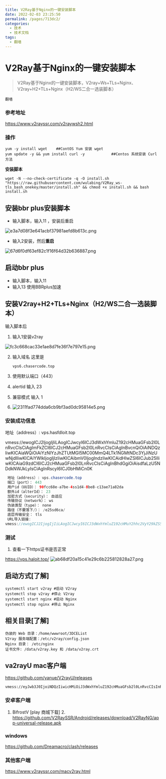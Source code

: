 ```yaml
---
title: V2Ray基于Nginx的一键安装脚本
date: 2022-02-03 23:25:50
permalink: /pages/713dc2/
categories:
  - 技术
  - 技术文档
tags:
  - 翻墙
---
```


# V2Ray基于Nginx的一键安装脚本

 >V2Ray基于Nginx的一键安装脚本，V2ray+Ws+TLs+Nginx、V2ray+H2+TLs+Nginx（H2/WS二合一选装脚本）

`翻墙`

### 参考地址

https://www.v2rayssr.com/v2raywsh2.html

### 操作

```
yum -y install wget    ##ContOS Yum 安装 wget
yum update -y && yum install curl -y            ##Centos 系统安装 Curl 方法
```

**安装脚本**

```
wget -N --no-check-certificate -q -O install.sh "https://raw.githubusercontent.com/wulabing/V2Ray_ws-tls_bash_onekey/master/install.sh" && chmod +x install.sh && bash install.sh
```

## 安装bbr plus安装脚本

* 输入脚本，输入11 ，安装后重启

![e3a7d08f3e641acbf37981aefd8b613c.png](https://imgconvert.csdnimg.cn/aHR0cDovL2FsaW1kLmhhbG9pdC50b3AvaW1nL2UzYTdkMDhmM2U2NDFhY2JmMzc5ODFhZWZkOGI2MTNjLnBuZw?x-oss-process=image/format,png)

* 输入2安装，然后**重启**

![67d6f0df63ef82c1f16f64d32b636887.png](https://imgconvert.csdnimg.cn/aHR0cDovL2FsaW1kLmhhbG9pdC50b3AvaW1nLzY3ZDZmMGRmNjNlZjgyYzFmMTZmNjRkMzJiNjM2ODg3LnBuZw?x-oss-process=image/format,png)

## 启动bbr plus

* 输入脚本，输入11
* 输入13 使用BBRplus加速

## 安装V2ray+H2+TLs+Nginx（H2/WS二合一选装脚本）

输入脚本后

1. 输入1安装v2ray

![fc3c668cac33e1ae8d7fe36f7e797e15.png](https://imgconvert.csdnimg.cn/aHR0cDovL2FsaW1kLmhhbG9pdC50b3AvaW1nL2ZjM2M2NjhjYWMzM2UxYWU4ZDdmZTM2ZjdlNzk3ZTE1LnBuZw?x-oss-process=image/format,png)

2. 输入域名 这里是

   ```
   vps6.chasercode.top
   ```

   

3. 使用默认端口（443）

4. alertid 输入 23

5. 兼容模式 输入 1

6. ![2311fad774dda6cb9bf3ad0dc95814e5.png](https://imgconvert.csdnimg.cn/aHR0cDovL2FsaW1kLmhhbG9pdC50b3AvaW1nLzIzMTFmYWQ3NzRkZGE2Y2I5YmYzYWQwZGM5NTgxNGU1LnBuZw?x-oss-process=image/format,png)

### 安装成功信息

地址（address）: vps.hasfdloit.top

vmess://ewogICJ2IjogIjIiLAogICJwcyI6ICJ3dWxhYmluZ192cHMuaGFsb2l0LnRvcCIsCiAgImFkZCI6ICJ2cHMuaGFsb2l0LnRvcCIsCiAgInBvcnQiOiAiNDQzIiwKICAiaWQiOiAiYzNlYzJhZTUtMGI5MC00MmQ4LTk1NGMtNDc3YjJiNzUwNjdlIiwKICAiYWlkIjogIjIzIiwKICAibmV0IjogIndzIiwKICAidHlwZSI6ICJub25lIiwKICAiaG9zdCI6ICJ2cHMuaGFsb2l0LnRvcCIsCiAgInBhdGgiOiAisdfaLzU5NDdkNWJkLyIsCiAgInRscyI6ICJ0bHMiCn0K



```java
 地址（address）: vps.chasercode.top 
 端口（port）： 443 
 用户id（UUID）： 90fcc68e-a7be-4ss1d4-8be8-c13ae71a82da
 额外id（alterId）： 23
 加密方式（security）： 自适应 
 传输协议（network）： ws 
 伪装类型（type）： none 
 路径（不要落下/）： /e25sd6ca/ 
 底层传输安全： tls 
 URL导入链接:
vmess://ewogICJ2IjogIjIiLAogICJwcyI6ICJ3dWxhYmluZ192cHMuY2hhc2VyY29kZS50b3AiLAogICJhZGQiOiAidnBzLmNoYXNlcmNvZGUudG9wIiwKICAicG9ydCI6ICI0NDMiLAogICJpZCI6ICI5MGZjYzYsdfa4ZS1hN2JlLTQxZDQtOGJlOC1jMTNhZTcxYTgyZGEiLAogICJhaWQiOiAiMjMiLAogICJuZXQiOiAid3MiLAogICJ0eXBlIjogIm5vbmUiLAogICJob3N0IjogInZwcy5jaGFzZXJjb2RlLnRvcCIsCiAgInBhdGgiOiAiL2UyNTZjYS8iLAogICJ0bHMiOiAidGxzIgp9Cg== 

```





### 测试

1. 查看一下https证书是否正常

https://vps.haloit.top/
![ab68df20a15c41e29c6b225812828a27.png](https://imgconvert.csdnimg.cn/aHR0cDovL2FsaW1kLmhhbG9pdC50b3AvaW1nL2FiNjhkZjIwYTE1YzQxZTI5YzZiMjI1ODEyODI4YTI3LnBuZw?x-oss-process=image/format,png)

## 启动方式[了解]

```
systemctl start v2ray #启动 V2ray 
systemctl stop v2ray #停止 V2ray 
systemctl start nginx #启动 Nginx 
systemctl stop nginx #停止 Nginx 
```

## 相关目录[了解]

```
伪装的 Web 目录：/home/wwwroot/3DCEList
V2ray 服务端配置：/etc/v2ray/config.json
Nginx 目录： /etc/nginx
证书文件: /data/v2ray.key 和 /data/v2ray.crt
```

## va2rayU mac客户端

https://github.com/yanue/V2rayU/releases

```
vmess://eyJwb3J0IjoiNDQzIiwicHMiOiJ3dWxhYmluZ192cHMuaGFsb2l0LnRvcCIsInRscyI6InRscyIsImlkIjoiYzNlYzJhZTUtMGI5MC00MmQ4LTk1NGMtNDc3YjJiNzUwNjdlIiwiYWlkIjoiMjMiLCJ2IjoiMiIsImhvc3QiOiJ2cHMuaGFsb2l0LnRvcCIsInR5cGUiOiJub25lIiwicGF0aCI6IlwvNTk0N2Q1YmRcLyIsIm5ldCI6IndzIiwiYWRkIjoidnBzLmhhbG9pdC50b3AifQ==
```







### 安卓客户端

1. BifrostV [play 商城下载]
   2.
   https://github.com/V2RaySSR/Android/releases/download/V2RayNG/app-universal-release.apk

### windows

https://github.com/Dreamacro/clash/releases

### 其他客户端

https://www.v2rayssr.com/macv2ray.html
